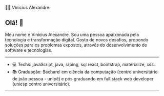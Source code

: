 :man_technologist: Vinicius Alexandre.



## Olá! 👋

Meu nome é Vinícius Alexandre. Sou uma pessoa apaixonada pela tecnologia e  transformação digital. 
Gosto de novos desafios, propondo soluções para os problemas expostos, através do desenvolvimento de software e tecnologias.

---

- :computer: Techs: javaScript, java, srping, sql react, bootstrap, materialize, css.
-  :books: Graduação: Bacharel em ciência da computação (centro universitário de joão pessoa - unipê)  e pós graduando em full stack web developer (uniesp centro universitário).

---
